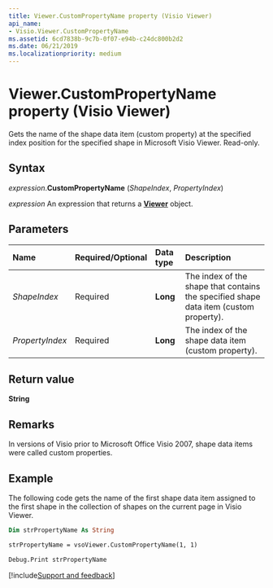 ```yaml
---
title: Viewer.CustomPropertyName property (Visio Viewer)
api_name:
- Visio.Viewer.CustomPropertyName
ms.assetid: 6cd7838b-9c7b-0f07-e94b-c24dc800b2d2
ms.date: 06/21/2019
ms.localizationpriority: medium
---
```



# Viewer.CustomPropertyName property (Visio Viewer)

Gets the name of the shape data item (custom property) at the specified index position for the specified shape in Microsoft Visio Viewer. Read-only.


## Syntax

_expression_.**CustomPropertyName** (_ShapeIndex_, _PropertyIndex_)

_expression_ An expression that returns a **[Viewer](Visio.Viewer.md)** object.


## Parameters

|Name|Required/Optional|Data type|Description|
|:-----|:-----|:-----|:-----|
|_ShapeIndex_|Required| **Long**|The index of the shape that contains the specified shape data item (custom property).|
|_PropertyIndex_|Required| **Long**|The index of the shape data item (custom property).|

## Return value

**String**


## Remarks

In versions of Visio prior to Microsoft Office Visio 2007, shape data items were called custom properties.


## Example

The following code gets the name of the first shape data item assigned to the first shape in the collection of shapes on the current page in Visio Viewer.

```vb
Dim strPropertyName As String

strPropertyName = vsoViewer.CustomPropertyName(1, 1)

Debug.Print strPropertyName

```

[!include[Support and feedback](~/includes/feedback-boilerplate.md)]